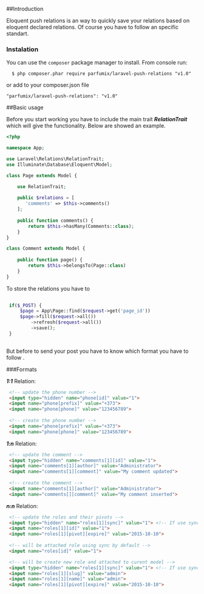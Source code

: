 ##Introduction

Eloquent push relations is an way to quickly save your relations based on eloquent declared relations. Of course you have to follow an specific standart. 

### Instalation
You can use the `composer` package manager to install. From console run:

```
  $ php composer.phar require parfumix/laravel-push-relations "v1.0"
```

or add to your composer.json file

    "parfumix/laravel-push-relations": "v1.0"


##Basic usage

Before you start working you have to include the main trait ***RelationTrait*** which will give the functionality. Below are showed an example.

```php
<?php

namespace App;

use Laravel\Relations\RelationTrait;
use Illuminate\Database\Eloquent\Model;

class Page extends Model {

    use RelationTrait;
    
    public $relations = [
       'comments' => $this->comments()
    ];
    
    public function comments() {
        return $this->hasMany(Comments::class);
    }
}

class Comment extends Model {
    
    public function page() {
        return $this->belongsTo(Page::class)
    }
}
```

To store the relations you have to 

```php
 
 if($_POST) {
     $page = App\Page::find($request->get('page_id'))
     $page->fill($request->all())
         ->refresh($request->all())
         ->save();
 }
 
```
But before to send your post you have to know which format you have to follow .

###Formats

***1:1*** Relation:

```html
 <!-- update the phone number -->
 <input type="hidden" name="phone[id]" value="1">
 <input name="phone[prefix]" value="+373">
 <input name="phone[phone]" value="123456789">
 
 <!-- create the phone number -->
 <input name="phone[prefix]" value="+373">
 <input name="phone[phone]" value="123456789">
```

***1:n*** Relation:

```html
 <!-- update the comment -->
 <input type="hidden" name="comments[1][id]" value="1">
 <input name="comments[1][author]" value="Administrator">
 <input name="comments[1][comment]" value="My comment updated">
 
 <!-- create the comment -->
 <input name="comments[1][author]" value="Administrator">
 <input name="comments[][comment]" value="My comment inserted">
```

***n:n*** Relation:

```html
 <!-- update the roles and their pivots -->
 <input type="hidden" name="roles[1][sync]" value="1"> <!-- If use sync will be used laravel sync() -->
 <input name="roles[1][id]" value="1">
 <input name="roles[1][pivot][expire]" value="2015-10-10">
 
 <!-- will be attached role using sync by default -->
 <input name="roles[id]" value="1">

 <!-- will be create new role and attached to curent model -->
 <input type="hidden" name="roles[1][sync]" value="1"> <!-- If use sync will be used laravel sync() -->
 <input name="roles[1][slug]" value="admin">
 <input name="roles[1][name]" value="admin">
 <input name="roles[1][pivot][expire]" value="2015-10-10">
```
